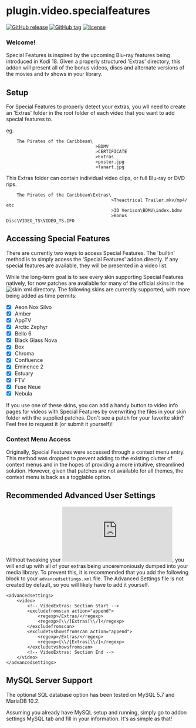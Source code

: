 # plugin.video.specialfeatures

[![GitHub release](https://img.shields.io/github/release/smitchell6879/plugin.video.specialfeatures.svg)](https://github.com/smitchell6879/plugin.video.specialfeatures/releases/latest) [![GitHub tag](https://img.shields.io/github/tag/smitchell6879/plugin.video.specialfeatures.svg)](https://github.com/smitchell6879/plugin.video.specialfeatures/releases) [![license](https://img.shields.io/github/license/smitchell6879/plugin.video.specialfeatures.svg)](https://github.com/smitchell6879/plugin.video.specialfeatures/blob/Alpha-Features/LICENSE)

### Welcome!

Special Features is inspired by the upcoming Blu-ray features being introduced in Kodi 18. Given a properly structured 'Extras' directory, this addon will present all of the bonus videos, discs and alternate versions of the movies and tv shows in your library.

## Setup

For Special Features to properly detect your extras, you wll need to create an 'Extras' folder in the root folder of each video that you want to add special features to.

eg.
```
    The Pirates of the Caribbean\
                                  >BDMV
                                  >CERTIFICATE
                                  >Extras
                                  >poster.jpg
                                  >fanart.jpg
```

This Extras folder can contain individual video clips, or full Blu-ray or DVD rips.

```
    The Pirates of the Caribbean\Extras\
                                        >Theactrical Trailer.mkv/mp4/ etc
                                        >3D Verison\BDMV\index.bdmv
                                        >Bonus Disc\VIDEO_TS\VIDEO_TS.IFO
```

## Accessing Special Features

There are currently two ways to access Special Features. The 'builtin' method is to simply access the 'Special Features' addon directly. If any special features are available, they will be presented in a video list.

While the long-term goal is to see every skin supporting Special Features natively, for now patches are available for many of the official skins in the ![skin xml](https://github.com/smitchell6879/plugin.video.specialfeatures/tree/Alpha-Features/resources/skin%20xml/) directory. The following skins are currently supported, with more being added as time permits:

- [x] Aeon Nox Silvo
- [x] Amber
- [x] AppTV
- [x] Arctic Zephyr
- [x] Bello 6
- [x] Black Glass Nova
- [x] Box
- [x] Chroma
- [x] Confluence
- [x] Eminence 2
- [x] Estuary
- [x] FTV
- [x] Fuse Neue
- [x] Nebula

If you use one of these skins, you can add a handy button to video info pages for videos with Special Features by overwriting the files in your skin folder with the supplied patches. Don't see a patch for your favorite skin? Feel free to request it (or submit it yourself)!

### Context Menu Access

Originally, Special Features were accessed through a context menu entry. This method was dropped to prevent adding to the existing clutter of context menus and in the hopes of providing a more intuitive, streamlined solution. However, given that patches are not available for all themes, the context menu is back as a togglable option.

## Recommended Advanced User Settings

Without tweaking your ![advanced settings](https://kodi.wiki/view/advancedsettings.xml), you will end up with all of your extras being unceremoniously dumped into your media library. To prevent this, it is recommended that you add the following block to your `advancedsettings.xml` file. The Advanced Settings file is not created by default, so you will likely have to add it yourself.

```  
<advancedsettings>
    <video>
        <!-- VideoExtras: Section Start -->
        <excludefromscan action="append">
            <regexp>/Extras/</regexp>
            <regexp>[\\/]Extras[\\/]</regexp>
        </excludefromscan>
        <excludetvshowsfromscan action="append">
            <regexp>/Extras/</regexp>
            <regexp>[\\/]Extras[\\/]</regexp>
        </excludetvshowsfromscan>
        <!-- VideoExtras: Section End -->
    </video>
</advancedsettings>
```

## MySQL Server Support

The optional SQL database option has been tested on MySQL 5.7 and MariaDB 10.2.

Assuming you already have MySQL setup and running, simply go to addon settings MySQL tab and fill in your information. It's as simple as that!
